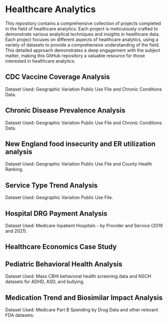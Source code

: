 # Healthcare Analytics 

This repository contains a comprehensive collection of projects completed in the field of healthcare analytics. Each project is meticulously crafted to demonstrate various analytical techniques and insights in healthcare data.
Each project focuses on different aspects of healthcare analytics, using a variety of datasets to provide a comprehensive understanding of the field. This detailed approach demonstrates a deep engagement with the subject matter, making this GitHub repository a valuable resource for those interested in healthcare analytics.

##  CDC Vaccine Coverage Analysis
Dataset Used: Geographic Variation Public Use File and Chronic Conditions Data.

## Chronic Disease Prevalence Analysis
Dataset Used: Geographic Variation Public Use File and Chronic Conditions Data.

## New England food insecurity and ER utilization analysis
Dataset Used: Geographic Variation Public Use File and County Health Ranking.

## Service Type Trend Analysis
Dataset Used: Geographic Variation Public Use File.

## Hospital DRG Payment Analysis
Dataset Used: Medicare Inpatient Hospitals - by Provider and Service (2019 and 2021).

## Healthcare Economics Case Study

## Pediatric Behavioral Health Analysis
Dataset Used: Mass CBHI behavioral health screening data and NSCH datasets for ADHD, ASD, and bullying.

## Medication Trend and Biosimilar Impact Analysis
Dataset Used: Medicare Part B Spending by Drug Data and other relevant FDA datasets.

